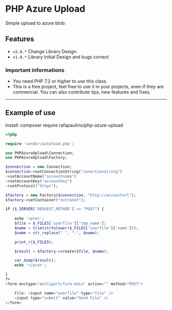 # PHP Azure Upload

Simple upload to azure blob:

## Features

- `v2.0.*` Change Library Design.
- `v1.0.*` Library Initial Design and bugs correct.


### Important informations

- You need PHP 7.2 or higher to use this class.
- This is a free project, feel free to use it in your projects, even if they are commercial. You can also contribute tips, new features and fixes.

-----

## Example of use

Install: composer require rafapaulino/php-azure-upload

```php
<?php

require 'vendor/autoload.php';

use PHPAzureUpload\Connection;
use PHPAzureUpload\Factory;

$connection = new Connection;
$connection->setConnectionString("conectionstring")
->setAccountName("accountname")
->setAccountKey("accountkey")
->setProtocol("https");

$factory = new Factory($connection, "http://accounturl");
$factory->setContainer("extranet");

if ($_SERVER['REQUEST_METHOD'] == "POST") {
    
    echo '<pre>';
    $file = $_FILES['userfile']['tmp_name'];
    $name = trim(strtolower($_FILES['userfile']['name']));
    $name = str_replace(" ", "-", $name);

    print_r($_FILES);

    $result = $factory->create($file, $name);

    var_dump($result);
    echo '</pre>';

}
?>
<form enctype="multipart/form-data" action="" method="POST">

    File: <input name="userfile" type="file" />
    <input type="submit" value="Send File" />
</form>
